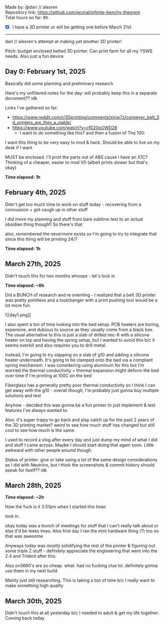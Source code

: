 Made by: @dari // alexren \
Repository link: https://github.com/qcoral/infinite-benchy-theorem \
Total hours so far: 8h
- [x] I have a 3D printer or will be getting one before March 21st

---

dari // alexren's attempt at making *yet another* 3D printer!

Pitch: budget enclosed belted 3D printer. Can print farm for all my YSWS needs. Also just a fun device
## Day 0: February 1st, 2025

Basically did some planning and preliminary research

Here's my unfiltered notes for the day: will probably keep this in a separate document?? idk

Links I've gathered so far:
- https://www.reddit.com/r/3Dprinting/comments/sjnw7z/conveyor_belt_3d_printers_are_they_a_viable/
- https://www.youtube.com/watch?v=cfD20oOWD28
	- I want to do something like this? and then a fusion of The 100:

I want this thing to be very easy to mod & hack. Should be able to live on my desk if I want

MUST be enclosed. I'll print the parts out of ABS cause I have an X1C? Thinking of a cheaper, easier to mod V0 (albeit prints slower but that's okay)

**Time elapsed: 1h**

## February 4th, 2025
Didn't get too much time to work on stuff today - recovering from a concussion + got caugh up in other stuff

I did move my planning and stuff from bare sublime text to an actual obsidian thing though!! So there's that

also, remembered the nevermore exists so I'm going to try to integrate that since this thing will be printing 24/7

**Time elapsed:** **1h**

## March 27th, 2025
Didn't touch this for two months whoops - let's lock in

**Time elapsed: ~6h**

Did a BUNCH of research and re orienting - I realized that a belt 3D printer was pretty pointless and a toolchanger with a print pushing tool would be a lot more fun.

![[day1.png]]

I also spent a ton of time looking into the bed setup. PCB heaters are boring, expensive, and dubious to source as they usually come from a black box. The usual alternative to this is just a slab of drilled mic-6 with a silicone heater on top and having the spring setup, but I wanted to avoid this b/c it seems overkill and also requires you to drill metal.

Instead, I'm going to try slapping on a slab of g10 and adding a silicone heater underneath. It's going to be clamped onto the bed via a compliant spring mechanism. I was considering using aluminum for this but I'm worried the thermal conductivity + thermal expansion might deform the bed over time if I'm printing at 100C on the bed

Fiberglass has a generally pretty poor thermal conductivity so I think I can get away with the g10 - overall though, I'm probably just gonna buy multiple solutions and test

Anyhow - decided this was gonna be a fun printer to just implement & test features I've always wanted to.

Also, it's super trippy to go back and play catch up for the past 2 years of the 3D printing market? weird to see how much stuff has changed but still cool to see how much is the same.

I used to record a vlog after every day and just dump my mind of what I did and stuff I came across. Maybe I should start doing that again soon. Little awkward with other people around though.

Status of printer: give or take using a lot of the same design considerations as I did with Neutrino, but I think the screenshots & commit history should speak for itself?? idk

## March 28th, 2025

**Time elapsed: ~2h**

How the fuck is it 3:51pm when I started this lmao

lock in.

okay today was a bunch of meetings for stuff that I can't really talk about or else it'd be leeks lmao. Also first day I ran the mini hardware thing (?) too so that was awesome

Anyways today was mostly solidifying the rest of the printer & figuring out some triple Z stuff - definitely appreciate the engineering that went into the 2.4 and Trident after this.

Also ov3660's are so cheap. what. had no fucking clue lol. definitely gonna use them in my next build

Mainly just still researching. This is taking a ton of time b/c I really want to make something high quality

## March 30th, 2025

Didn't touch this at all yesterday b/c I needed to adult & get my life together. Coming back today







